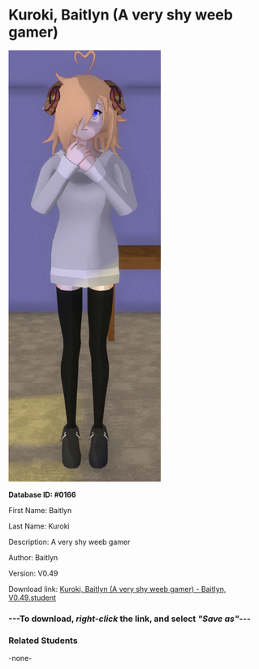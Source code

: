 # Kuroki, Baitlyn (A very shy weeb gamer)

<img src="../../Files/Images/Kuroki, Baitlyn (A very shy weeb gamer).png" title="Kuroki, Baitlyn (A very shy weeb gamer) - Baitlyn, V0.49">

**Database ID: #0166**

First Name: Baitlyn

Last Name: Kuroki

Description: A very shy weeb gamer

Author: Baitlyn

Version: V0.49

Download link: <a href="https://raw.githubusercontent.com/Arbiter1223/Daigaku-Gurashi-Custom-Students/master/Files/Student%20Files/Kuroki%2C%20Baitlyn%20(A%20very%20shy%20weeb%20gamer)%20-%20Baitlyn%2C%20V0.49.student">Kuroki, Baitlyn (A very shy weeb gamer) - Baitlyn, V0.49.student</a>

### ---**To download, _right-click_ the link, and select _"Save as"_**---

### Related Students

-none-
